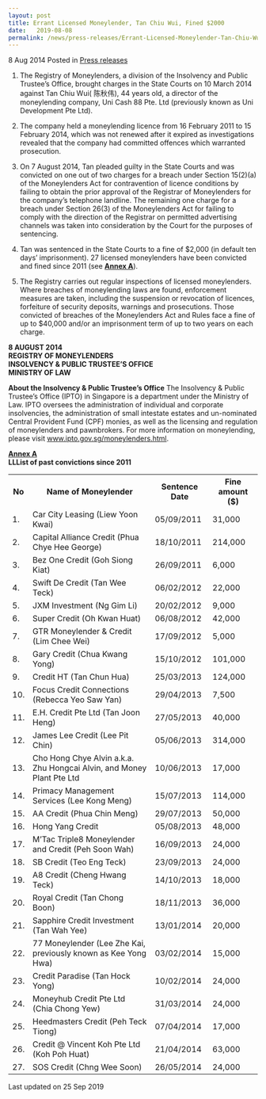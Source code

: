 ```yaml
---
layout: post
title: Errant Licensed Moneylender, Tan Chiu Wui, Fined $2000
date:   2019-08-08
permalink: /news/press-releases/Errant-Licensed-Moneylender-Tan-Chiu-Wui-Fined-2000
---
```



8 Aug 2014 Posted in [Press releases](/news/press-releases)

1. The Registry of Moneylenders, a division of the Insolvency and Public Trustee’s Office, brought charges in the State Courts on 10 March 2014 against Tan Chiu Wui( 陈秋伟), 44 years old, a director of the moneylending company, Uni Cash 88 Pte. Ltd (previously known as Uni Development Pte Ltd).

2. The company held a moneylending licence from 16 February 2011 to 15 February 2014, which was not renewed after it expired as investigations revealed that the company had committed offences which warranted prosecution.

3. On 7 August 2014, Tan pleaded guilty in the State Courts and was convicted on one out of two charges for a breach under Section 15(2)(a) of the Moneylenders Act for contravention of licence conditions by failing to obtain the prior approval of the Registrar of Moneylenders for the company’s telephone landline. The remaining one charge for a breach under Section 26(3) of the Moneylenders Act for failing to comply with the direction of the Registrar on permitted advertising channels was taken into consideration by the Court for the purposes of sentencing.

4. Tan was sentenced in the State Courts to a fine of $2,000 (in default ten days’ imprisonment). 27 licensed moneylenders have been convicted and fined since 2011 (see **<u>Annex A</u>**). 

5. The Registry carries out regular inspections of licensed moneylenders. Where breaches of moneylending laws are found, enforcement measures are taken, including the suspension or revocation of licences, forfeiture of security deposits, warnings and prosecutions. Those convicted of breaches of the Moneylenders Act and Rules face a fine of up to $40,000 and/or an imprisonment term of up to two years on each charge.

**8 AUGUST 2014**  
**REGISTRY OF MONEYLENDERS**  
**INSOLVENCY & PUBLIC TRUSTEE’S OFFICE**  
**MINISTRY OF LAW**


**About the Insolvency & Public Trustee’s Office**
The Insolvency & Public Trustee’s Office (IPTO) in Singapore is a department under the Ministry of Law. IPTO oversees the administration of individual and corporate insolvencies, the administration of small intestate estates and un-nominated Central Provident Fund (CPF) monies, as well as the licensing and regulation of moneylenders and pawnbrokers. For more information on moneylending, please visit www.ipto.gov.sg/moneylenders.html.

**<u>Annex A</u>**  
**LLList of past convictions since 2011**  



<table class="table-h">
<tr>
<th>No</th>
<th>Name of Moneylender</th>
<th>Sentence Date</th>
<th>Fine amount ($)</th>
</tr>
<tr>
<td>1.</td>
<td>Car City Leasing (Liew Yoon Kwai)</td>
<td>05/09/2011</td>
<td>31,000</td>
</tr>
<tr>
<td>2.</td>
<td>Capital Alliance Credit (Phua Chye Hee George)</td>
<td>18/10/2011</td>
<td>214,000</td>
</tr>
<tr>
<td>3.</td>
<td>Bez One Credit (Goh Siong Kiat)</td>
<td>26/09/2011</td>
<td>6,000</td>
</tr>
<tr>
<td>4.</td>
<td>Swift De Credit (Tan Wee Teck)</td>
<td>06/02/2012</td>
<td>22,000</td>
</tr>
<tr>
<td>5.</td>
<td>JXM Investment (Ng Gim Li)</td>
<td>20/02/2012</td>
<td>9,000</td>
</tr>
<tr>
<td>6.</td>
<td>Super Credit (Oh Kwan Huat)</td>
<td>06/08/2012</td>
<td>42,000</td>
</tr>
<tr>
<td>7.</td>
<td>GTR Moneylender &amp; Credit (Lim Chee Wei)</td>
<td>17/09/2012</td>
<td>5,000</td>
</tr>
<tr>
<td>8.</td>
<td>Gary Credit (Chua Kwang Yong)</td>
<td>15/10/2012</td>
<td>101,000</td>
</tr>
<tr>
<td>9.</td>
<td>Credit HT (Tan Chun Hua)</td>
<td>25/03/2013</td>
<td>124,000</td>
</tr>
<tr>
<td>10.</td>
<td>Focus Credit Connections (Rebecca Yeo Saw Yan)</td>
<td>29/04/2013</td>
<td>7,500</td>
</tr>
<tr>
<td>11.</td>
<td>E.H. Credit Pte Ltd (Tan Joon Heng)</td>
<td>27/05/2013</td>
<td>40,000</td>
</tr>
<tr>
<td>12.</td>
<td>James Lee Credit (Lee Pit Chin)</td>
<td>05/06/2013</td>
<td>314,000</td>
</tr>
<tr>
<td>13.</td>
<td>Cho Hong Chye Alvin a.k.a. Zhu Hongcai Alvin, and Money Plant Pte Ltd</td>
<td>10/06/2013</td>
<td>17,000</td>
</tr>
<tr>
<td>14.</td>
<td>Primacy Management Services (Lee Kong Meng)</td>
<td>15/07/2013</td>
<td>114,000</td>
</tr>
<tr>
<td>15.</td>
<td>AA Credit (Phua Chin Meng)</td>
<td>29/07/2013</td>
<td>50,000</td>
</tr>
<tr>
<td>16.</td>
<td>Hong Yang Credit</td>
<td>05/08/2013</td>
<td>48,000</td>
</tr>
<tr>
<td>17.</td>
<td>M&rsquo;Tac Triple8 Moneylender and Credit (Peh Soon Wah)</td>
<td>16/09/2013</td>
<td>24,000</td>
</tr>
<tr>
<td>18.</td>
<td>SB Credit (Teo Eng Teck)</td>
<td>23/09/2013</td>
<td>24,000</td>
</tr>
<tr>
<td>19.</td>
<td>A8 Credit (Cheng Hwang Teck)</td>
<td>14/10/2013</td>
<td>18,000</td>
</tr>
<tr>
<td>20.</td>
<td>Royal Credit (Tan Chong Boon)</td>
<td>18/11/2013</td>
<td>36,000</td>
</tr>
<tr>
<td>21.</td>
<td>Sapphire Credit Investment (Tan Wah Yee)</td>
<td>13/01/2014</td>
<td>20,000</td>
</tr>
<tr>
<td>22.</td>
<td>77 Moneylender (Lee Zhe Kai, previously known as Kee Yong Hwa)</td>
<td>03/02/2014</td>
<td>15,000</td>
</tr>
<tr>
<td>23.</td>
<td>Credit Paradise (Tan Hock Yong)</td>
<td>10/02/2014</td>
<td>24,000</td>
</tr>
<tr>
<td>24.</td>
<td>Moneyhub Credit Pte Ltd (Chia Chong Yew)</td>
<td>31/03/2014</td>
<td>24,000</td>
</tr>
<tr>
<td>25.</td>
<td>Heedmasters Credit (Peh Teck Tiong)</td>
<td>07/04/2014</td>
<td>17,000</td>
</tr>
<tr>
<td>26.</td>
<td>Credit @ Vincent Koh Pte Ltd (Koh Poh Huat)</td>
<td>21/04/2014</td>
<td>63,000</td>
</tr>
<tr>
<td>27.</td>
<td>SOS Credit (Chng Wee Soon)</td>
<td>26/05/2014</td>
<td>24,000</td>
</tr>
</table>


<p class="right-side-updated">Last updated on 25 Sep 2019</p>
